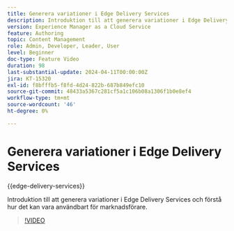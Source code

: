 ```yaml
---
title: Generera variationer i Edge Delivery Services
description: Introduktion till att generera variationer i Edge Delivery Services och förstå hur det kan vara användbart för marknadsförare.
version: Experience Manager as a Cloud Service
feature: Authoring
topic: Content Management
role: Admin, Developer, Leader, User
level: Beginner
doc-type: Feature Video
duration: 98
last-substantial-update: 2024-04-11T00:00:00Z
jira: KT-15320
exl-id: f8bfffb5-f8fd-4d24-822b-687b849efc10
source-git-commit: 48433a5367c281cf5a1c106b08a1306f1b0e8ef4
workflow-type: tm+mt
source-wordcount: '46'
ht-degree: 0%

---
```


# Generera variationer i Edge Delivery Services

{{edge-delivery-services}}

Introduktion till att generera variationer i Edge Delivery Services och förstå hur det kan vara användbart för marknadsförare.

>[!VIDEO](https://video.tv.adobe.com/v/3428304/?learn=on)
